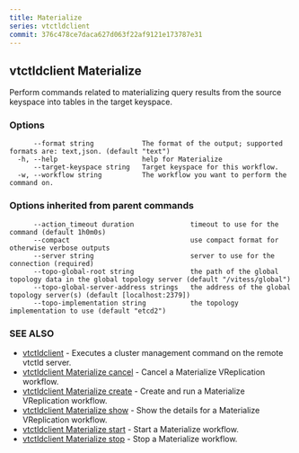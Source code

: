 ```yaml
---
title: Materialize
series: vtctldclient
commit: 376c478ce7daca627d063f22af9121e173787e31
---
```

## vtctldclient Materialize

Perform commands related to materializing query results from the source keyspace into tables in the target keyspace.

### Options

```
      --format string            The format of the output; supported formats are: text,json. (default "text")
  -h, --help                     help for Materialize
      --target-keyspace string   Target keyspace for this workflow.
  -w, --workflow string          The workflow you want to perform the command on.
```

### Options inherited from parent commands

```
      --action_timeout duration              timeout to use for the command (default 1h0m0s)
      --compact                              use compact format for otherwise verbose outputs
      --server string                        server to use for the connection (required)
      --topo-global-root string              the path of the global topology data in the global topology server (default "/vitess/global")
      --topo-global-server-address strings   the address of the global topology server(s) (default [localhost:2379])
      --topo-implementation string           the topology implementation to use (default "etcd2")
```

### SEE ALSO

* [vtctldclient](../)	 - Executes a cluster management command on the remote vtctld server.
* [vtctldclient Materialize cancel](./vtctldclient_materialize_cancel/)	 - Cancel a Materialize VReplication workflow.
* [vtctldclient Materialize create](./vtctldclient_materialize_create/)	 - Create and run a Materialize VReplication workflow.
* [vtctldclient Materialize show](./vtctldclient_materialize_show/)	 - Show the details for a Materialize VReplication workflow.
* [vtctldclient Materialize start](./vtctldclient_materialize_start/)	 - Start a Materialize workflow.
* [vtctldclient Materialize stop](./vtctldclient_materialize_stop/)	 - Stop a Materialize workflow.

